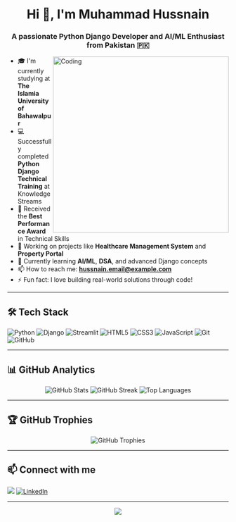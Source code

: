 <!-- Profile README for hussnain46 -->

<h1 align="center">Hi 👋, I'm Muhammad Hussnain</h1>
<h3 align="center">A passionate Python Django Developer and AI/ML Enthusiast from Pakistan 🇵🇰</h3>

<img align="right" alt="Coding" width="400" src="https://cdn.dribbble.com/users/1162077/screenshots/3848914/programmer.gif">

- 🎓 I'm currently studying at **The Islamia University of Bahawalpur**  
- 💻 Successfully completed **Python Django Technical Training** at Knowledge Streams  
- 🥇 Received the **Best Performance Award** in Technical Skills  
- 🔭 Working on projects like **Healthcare Management System** and **Property Portal**  
- 🌱 Currently learning **AI/ML**, **DSA**, and advanced Django concepts  
- 📫 How to reach me: **hussnain.email@example.com**  
- ⚡ Fun fact: I love building real-world solutions through code!

---

## 🛠️ Tech Stack

<p align="left">
  <img src="https://img.shields.io/badge/Python-3776AB?style=for-the-badge&logo=python&logoColor=white" alt="Python"/>
  <img src="https://img.shields.io/badge/Django-092E20?style=for-the-badge&logo=django&logoColor=white" alt="Django"/>
  <img src="https://img.shields.io/badge/Streamlit-FF4B4B?style=for-the-badge&logo=streamlit&logoColor=white" alt="Streamlit"/>
  <img src="https://img.shields.io/badge/HTML5-E34F26?style=for-the-badge&logo=html5&logoColor=white" alt="HTML5"/>
  <img src="https://img.shields.io/badge/CSS3-1572B6?style=for-the-badge&logo=css3&logoColor=white" alt="CSS3"/>
  <img src="https://img.shields.io/badge/JavaScript-F7DF1E?style=for-the-badge&logo=javascript&logoColor=black" alt="JavaScript"/>
  <img src="https://img.shields.io/badge/Git-F05032?style=for-the-badge&logo=git&logoColor=white" alt="Git"/>
  <img src="https://img.shields.io/badge/GitHub-181717?style=for-the-badge&logo=github&logoColor=white" alt="GitHub"/>
</p>

---

## 📊 GitHub Analytics

<p align="center">
  <img src="https://github-readme-stats.vercel.app/api?username=hussnain46&show_icons=true&theme=github_dark&hide_border=true" alt="GitHub Stats" />
  <img src="https://github-readme-streak-stats.herokuapp.com/?user=hussnain46&theme=github-dark&hide_border=true" alt="GitHub Streak" />
  <img src="https://github-readme-stats.vercel.app/api/top-langs/?username=hussnain46&layout=compact&theme=github_dark&hide_border=true" alt="Top Languages" />
</p>

---

## 🏆 GitHub Trophies

<p align="center">
  <img src="https://github-profile-trophy.vercel.app/?username=hussnain46&theme=algolia&no-frame=true&no-bg=true&margin-w=4" alt="GitHub Trophies"/>
</p>

---

## 📫 Connect with me

<p align="left">
  <a href="mailto:hussnain.email@example.com"><img src="https://img.shields.io/badge/Gmail-D14836?style=for-the-badge&logo=gmail&logoColor=white"/></a>
  <a href="https://linkedin.com/in/yourlinkedin" target="blank"><img src="https://img.shields.io/badge/LinkedIn-0A66C2?style=for-the-badge&logo=linkedin&logoColor=white" alt="LinkedIn"/></a>
</p>

---

<p align="center">
  <img src="https://capsule-render.vercel.app/api?type=waving&color=auto&height=90&section=footer"/>
</p>
